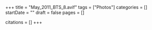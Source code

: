 +++
title = "May_2011_BTS_8.avif"
tags = ["Photos"]
categories = []
startDate = ""
draft = false
pages = []

citations = []
+++
